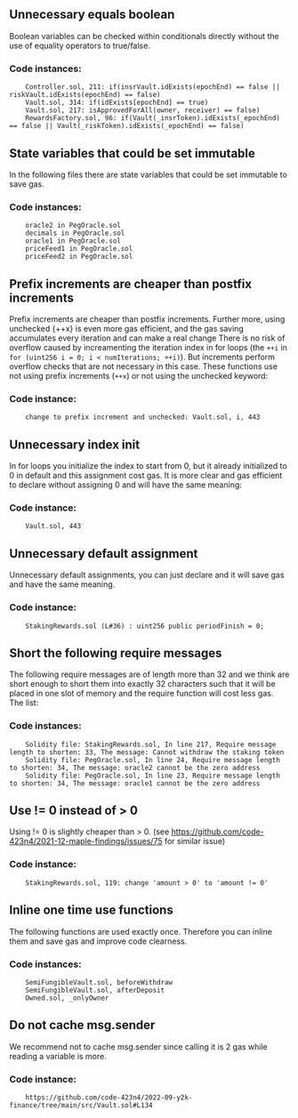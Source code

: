 ## Unnecessary equals boolean


Boolean variables can be checked within conditionals directly without the use of equality operators to true/false.

### Code instances:

        Controller.sol, 211: if(insrVault.idExists(epochEnd) == false || riskVault.idExists(epochEnd) == false)
        Vault.sol, 314: if(idExists[epochEnd] == true)
        Vault.sol, 217: isApprovedForAll(owner, receiver) == false)
        RewardsFactory.sol, 96: if(Vault(_insrToken).idExists(_epochEnd) == false || Vault(_riskToken).idExists(_epochEnd) == false)



## State variables that could be set immutable

In the following files there are state variables that could be set immutable to save gas. 

### Code instances:

        oracle2 in PegOracle.sol
        decimals in PegOracle.sol
        oracle1 in PegOracle.sol
        priceFeed1 in PegOracle.sol
        priceFeed2 in PegOracle.sol



## Prefix increments are cheaper than postfix increments

Prefix increments are cheaper than postfix increments. 
Further more, using unchecked {++x} is even more gas efficient, and the gas saving accumulates every iteration and can make a real change
There is no risk of overflow caused by increamenting the iteration index in for loops (the `++i` in `for (uint256 i = 0; i < numIterations; ++i)`).
But increments perform overflow checks that are not necessary in this case.
These functions use not using prefix increments (`++x`) or not using the unchecked keyword: 

### Code instance:

        change to prefix increment and unchecked: Vault.sol, i, 443



## Unnecessary index init


In for loops you initialize the index to start from 0, but it already initialized to 0 in default and this assignment cost gas. 
It is more clear and gas efficient to declare without assigning 0 and will have the same meaning:

### Code instance:

        Vault.sol, 443



## Unnecessary default assignment


Unnecessary default assignments, you can just declare and it will save gas and have the same meaning.
    

### Code instance:

        StakingRewards.sol (L#36) : uint256 public periodFinish = 0;



## Short the following require messages

The following require messages are of length more than 32 and we think are short enough to short
them into exactly 32 characters such that it will be placed in one slot of memory and the require 
function will cost less gas. 
The list: 

### Code instances:

        Solidity file: StakingRewards.sol, In line 217, Require message length to shorten: 33, The message: Cannot withdraw the staking token
        Solidity file: PegOracle.sol, In line 24, Require message length to shorten: 34, The message: oracle2 cannot be the zero address
        Solidity file: PegOracle.sol, In line 23, Require message length to shorten: 34, The message: oracle1 cannot be the zero address



## Use != 0 instead of > 0


Using != 0 is slightly cheaper than > 0. (see https://github.com/code-423n4/2021-12-maple-findings/issues/75 for similar issue)


### Code instance:

        StakingRewards.sol, 119: change 'amount > 0' to 'amount != 0'



## Inline one time use functions


The following functions are used exactly once. Therefore you can inline them and save gas and improve code clearness.
    

### Code instances:

        SemiFungibleVault.sol, beforeWithdraw
        SemiFungibleVault.sol, afterDeposit
        Owned.sol, _onlyOwner



## Do not cache msg.sender


We recommend not to cache msg.sender since calling it is 2 gas while reading a variable is more.


### Code instance:

        https://github.com/code-423n4/2022-09-y2k-finance/tree/main/src/Vault.sol#L134

